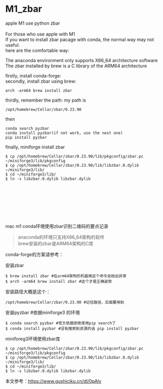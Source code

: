# M1_zbar

apple M1 use python zbar <br />
<br/>
For those who use apple with M1 <br />
If you want to install zbar pacage with conda, the normal way may not useful. <br />
here are the comfortable way: <br />

The anaconda environment only supports X86_64 architecture software <br />
The zbar installed by brew is a C library of the ARM64 architecture <br />

firstly, install conda-forge: <br />
secondly, install zbar using brew: <br />
```shell
arch -arm64 brew install zbar
```

thirdly, remember the path: my path is 
```shell
/opt/homebrew/Cellar/zbar/0.23.90
```

then
```shell
conda search pyzbar 
conda install pyzbar(if not work, use the next one)
pip install pyzbar
```


finally, miniforge install zbar
```shell
$ cp /opt/homebrew/Cellar/zbar/0.23.90/lib/pkgconfig/zbar.pc ~/miniforge3/lib/pkgconfig
$ cp /opt/homebrew/Cellar/zbar/0.23.90/lib/libzbar.0.dylib ~/miniforge3/lib/
$ cd ~/miniforge3/lib/
$ ln -s libzbar.0.dylib libzbar.dylib
```

<br /><br /><br /><br /><br /><br />

mac m1 conda环境使用zbar识别二维码的要点记录 <br />

> anaconda的环境只支持X86_64架构的软件 <br />
> brew安装的zbar是ARM64架构的C库 <br />

conda-forge的方案请参考：


安装zbar
```shell
$ brew install zbar #在arm64架构的机器用这个命令会抛出异常
$ arch -arm64 brew install zbar #这个才是正确姿势
```


安装路径大概是这个：

```shell
/opt/homebrew/Cellar/zbar/0.23.90 #记住路径，后面要用到
```

安装pyzbar
#依据miniforge3 的环境
```shell
$ conda search pyzbar #官方依据拒绝使用pip search了
$ conda install pyzbar #没有搜索到资源的话 pip install pyzbar
```

miniforeg3环境使用zbar库
```shell
$ cp /opt/homebrew/Cellar/zbar/0.23.90/lib/pkgconfig/zbar.pc ~/miniforge3/lib/pkgconfig
$ cp /opt/homebrew/Cellar/zbar/0.23.90/lib/libzbar.0.dylib ~/miniforge3/lib/
$ cd ~/miniforge3/lib/
$ ln -s libzbar.0.dylib libzbar.dylib
```

本文参考：https://www.gushiciku.cn/dl/0pAlv
